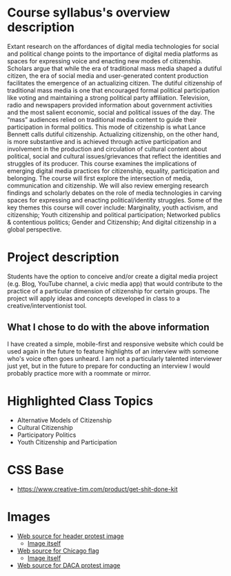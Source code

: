 # Course syllabus's overview description
Extant research on the affordances of digital media technologies for social and political change points to the importance of digital media platforms as spaces for expressing voice and enacting new modes of citizenship. Scholars argue that while the era of traditional mass media shaped a dutiful citizen, the era of social media and user-generated content production facilitates the emergence of an actualizing citizen. The dutiful citizenship of traditional mass media is one that encouraged formal political participation like voting and maintaining a strong political party affiliation. Television, radio and newspapers provided information about government activities and the most salient economic, social and political issues of the day. The “mass” audiences relied on traditional media content to guide their participation in formal politics. This mode of citizenship is what Lance Bennett calls dutiful citizenship. Actualizing citizenship, on the other hand, is more substantive and is achieved through active participation and involvement in the production and circulation of cultural content about political, social and cultural issues/grievances that reflect the identities and struggles of its producer.
This course examines the implications of emerging digital media practices for citizenship, equality, participation and belonging. The course will first explore the intersection of media, communication and citizenship. We will also review emerging research findings and scholarly debates on the role of media technologies in carving spaces for expressing and enacting political/identity struggles. Some of the key themes this course will cover include: Marginality, youth activism, and citizenship; Youth citizenship and political participation; Networked publics & contentious politics; Gender and Citizenship; And digital citizenship in a global perspective.

# Project description
Students have the option to conceive and/or create a digital media project (e.g. Blog, YouTube channel, a civic media app) that would contribute to the practice of a particular dimension of citizenship for certain groups. The project will apply ideas and concepts developed in class to a creative/interventionist tool.

## What I chose to do with the above information
I have created a simple, mobile-first and responsive website which could be used again in the future to feature highlights of an interview with someone who's voice often goes unheard. I am not a particularly talented interviewer just yet, but in the future to prepare for conducting an interview I would probably practice more with a roommate or mirror.

# Highlighted Class Topics
* Alternative Models of Citizenship
* Cultural Citizenship
* Participatory Politics
* Youth Citizenship and Participation

# CSS Base
* https://www.creative-tim.com/product/get-shit-done-kit

# Images
* [Web source for header protest image](https://news.vice.com/article/asking-for-protests-to-stop-after-nypd-killings-is-standing-on-the-wrong-side-of-history)
  * [Image itself](https://news-images.vice.com/images/articles/meta/2014/12/22/calling-for-protests-to-stop-after-nypd-killings-is-to-stand-on-the-wrong-side-of-history-1419290058.jpg?crop=1xw:0.43567251461988304xh;0xw,0.30701754385964913xh&resize=2000:*&output-format=image/jpeg&output-quality=75)
* [Web source for Chicago flag](https://www.csmithchicago.com/chicago/)
  * [Image itself](https://static1.squarespace.com/static/58fa6c0146c3c493b8943525/58fa769f6a49637db3027281/58fe1de95016e131e6ca28e0/1493048812596/IMG_9135.jpg?format=750w)
* [Web source for DACA protest image](https://commons.wikimedia.org/wiki/File:DACA_protest_at_Trump_Tower_(52637).jpg)
